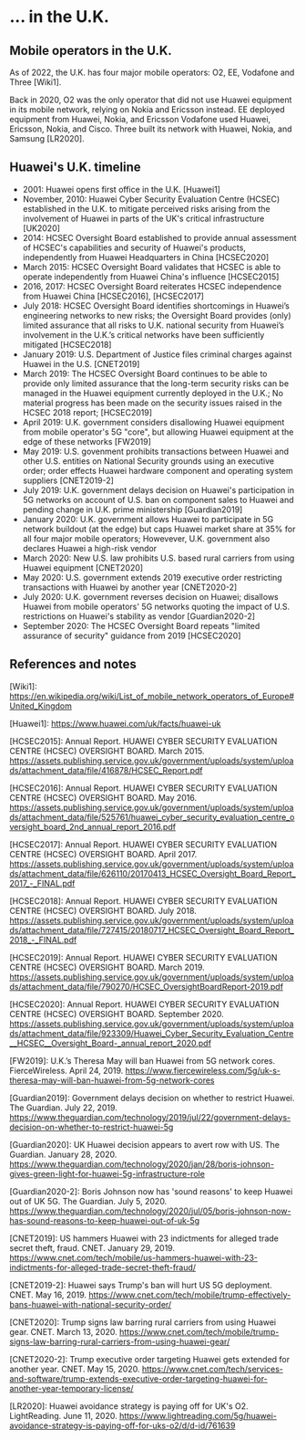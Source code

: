 # ... in the U.K.

## Mobile operators in the U.K.
As of 2022, the U.K. has four major mobile operators: O2, EE, Vodafone and Three \[Wiki1].

Back in 2020, O2 was the only operator that did not use Huawei equipment in its mobile network, relying on Nokia and Ericsson instead. 
EE deployed equipment from Huawei, Nokia, and Ericsson
Vodafone used Huawei, Ericsson, Nokia, and Cisco.
Three built its network with Huawei, Nokia, and Samsung 
\[LR2020\]. 

## Huawei's U.K. timeline 
- 2001: Huawei opens first office in the U.K. \[Huawei1\]
- November, 2010: Huawei Cyber Security Evaluation Centre (HCSEC) established in the U.K. to mitigate perceived risks arising from the involvement of Huawei in parts of the UK's critical infrastructure \[UK2020\]
- 2014: HCSEC Oversight Board established to provide annual assessment of HCSEC's capabilities and security of Huawei's products, independently from Huawei Headquarters in China \[HCSEC2020\]
- March 2015: HCSEC Oversight Board validates that HCSEC is able to operate independently from Huawei China's influence \[HCSEC2015\]
- 2016, 2017: HCSEC Oversight Board reiterates HCSEC independence from Huawei China \[HCSEC2016\], \[HCSEC2017\]
- July 2018: HCSEC Oversight Board identifies shortcomings in Huawei’s engineering  networks to new risks; the Oversight Board provides (only) limited assurance that all risks to U.K. national security from Huawei’s involvement in the U.K.’s critical networks have been sufficiently mitigated \[HCSEC2018\]
- January 2019: U.S. Department of Justice files criminal charges against Huawei in the U.S. \[CNET2019\]
- March 2019: The HCSEC Oversight Board continues to be able to provide only limited assurance that the long-term security risks can be managed in the Huawei equipment currently deployed in the U.K.; No material progress has been made on the security issues raised in the HCSEC 2018 report; \[HCSEC2019\]
- April 2019: U.K. government considers disallowing Huawei equipment from mobile operator's 5G "core", but allowing Huawei equipment at the edge of these networks \[FW2019\]
- May 2019: U.S. govenment prohibits transactions between Huawei and other U.S. entities on National Security grounds using an executive order; order effects Huawei hardware component and operating system suppliers \[CNET2019-2\]
- July 2019: U.K. government delays decision on Huawei's participation in 5G networks on account of U.S. ban on component sales to Huawei and pending change in U.K. prime ministership \[Guardian2019\]
- January 2020: U.K. government allows Huawei to participate in 5G network buildout (at the edge) but caps Huawei market share at 35% for all four major mobile operators; Howevever, U.K. government also declares Huawei a high-risk vendor
- March 2020: New U.S. law prohibits U.S. based rural carriers from using Huawei equipment \[CNET2020\]
- May 2020: U.S. government extends 2019 executive order restricting transactions with Huawei by another year \[CNET2020-2\]
- July 2020: U.K. government reverses decision on Huawei; disallows Huawei from mobile operators' 5G networks quoting the impact of U.S. restrictions on Huawei's stability as vendor \[Guardian2020-2\]
- September 2020: The HCSEC Oversight Board repeats "limited assurance of security" guidance from 2019 \[HCSEC2020\]

## References and notes
\[Wiki1\]: https://en.wikipedia.org/wiki/List_of_mobile_network_operators_of_Europe#United_Kingdom 

\[Huawei1\]: https://www.huawei.com/uk/facts/huawei-uk

\[HCSEC2015\]: Annual Report. HUAWEI CYBER SECURITY EVALUATION CENTRE (HCSEC) OVERSIGHT BOARD. March 2015. https://assets.publishing.service.gov.uk/government/uploads/system/uploads/attachment_data/file/416878/HCSEC_Report.pdf

\[HCSEC2016\]: Annual Report. HUAWEI CYBER SECURITY EVALUATION CENTRE (HCSEC) OVERSIGHT BOARD. May 2016. https://assets.publishing.service.gov.uk/government/uploads/system/uploads/attachment_data/file/525761/huawei_cyber_security_evaluation_centre_oversight_board_2nd_annual_report_2016.pdf

\[HCSEC2017\]: Annual Report. HUAWEI CYBER SECURITY EVALUATION CENTRE (HCSEC) OVERSIGHT
BOARD. April 2017. https://assets.publishing.service.gov.uk/government/uploads/system/uploads/attachment_data/file/626110/20170413_HCSEC_Oversight_Board_Report_2017_-_FINAL.pdf

\[HCSEC2018\]: Annual Report. HUAWEI CYBER SECURITY EVALUATION CENTRE (HCSEC) OVERSIGHT
BOARD. July 2018. https://assets.publishing.service.gov.uk/government/uploads/system/uploads/attachment_data/file/727415/20180717_HCSEC_Oversight_Board_Report_2018_-_FINAL.pdf 

\[HCSEC2019\]: Annual Report. HUAWEI CYBER SECURITY EVALUATION CENTRE (HCSEC) OVERSIGHT
BOARD. March 2019. https://assets.publishing.service.gov.uk/government/uploads/system/uploads/attachment_data/file/790270/HCSEC_OversightBoardReport-2019.pdf 

\[HCSEC2020\]: Annual Report. HUAWEI CYBER SECURITY EVALUATION CENTRE (HCSEC) OVERSIGHT
BOARD. September 2020. https://assets.publishing.service.gov.uk/government/uploads/system/uploads/attachment_data/file/923309/Huawei_Cyber_Security_Evaluation_Centre__HCSEC__Oversight_Board-_annual_report_2020.pdf

\[FW2019\]: U.K.’s Theresa May will ban Huawei from 5G network cores. FierceWireless. April 24, 2019. https://www.fiercewireless.com/5g/uk-s-theresa-may-will-ban-huawei-from-5g-network-cores 

\[Guardian2019\]: Government delays decision on whether to restrict Huawei. The Guardian. July 22, 2019. https://www.theguardian.com/technology/2019/jul/22/government-delays-decision-on-whether-to-restrict-huawei-5g 

\[Guardian2020\]: UK Huawei decision appears to avert row with US. The Guardian. January 28, 2020. https://www.theguardian.com/technology/2020/jan/28/boris-johnson-gives-green-light-for-huawei-5g-infrastructure-role

\[Guardian2020-2\]: Boris Johnson now has 'sound reasons' to keep Huawei out of UK 5G. The Guardian. July 5, 2020. https://www.theguardian.com/technology/2020/jul/05/boris-johnson-now-has-sound-reasons-to-keep-huawei-out-of-uk-5g

\[CNET2019\]: US hammers Huawei with 23 indictments for alleged trade secret theft, fraud. CNET. January 29, 2019. https://www.cnet.com/tech/mobile/us-hammers-huawei-with-23-indictments-for-alleged-trade-secret-theft-fraud/

\[CNET2019-2\]: Huawei says Trump's ban will hurt US 5G deployment. CNET. May 16, 2019. https://www.cnet.com/tech/mobile/trump-effectively-bans-huawei-with-national-security-order/

\[CNET2020\]: Trump signs law barring rural carriers from using Huawei gear. CNET. March 13, 2020. https://www.cnet.com/tech/mobile/trump-signs-law-barring-rural-carriers-from-using-huawei-gear/

\[CNET2020-2\]: Trump executive order targeting Huawei gets extended for another year. CNET. May 15, 2020. https://www.cnet.com/tech/services-and-software/trump-extends-executive-order-targeting-huawei-for-another-year-temporary-license/

\[LR2020\]: Huawei avoidance strategy is paying off for UK's O2. LightReading. June 11, 2020. https://www.lightreading.com/5g/huawei-avoidance-strategy-is-paying-off-for-uks-o2/d/d-id/761639